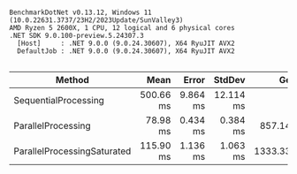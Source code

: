 ```

BenchmarkDotNet v0.13.12, Windows 11 (10.0.22631.3737/23H2/2023Update/SunValley3)
AMD Ryzen 5 2600X, 1 CPU, 12 logical and 6 physical cores
.NET SDK 9.0.100-preview.5.24307.3
  [Host]     : .NET 9.0.0 (9.0.24.30607), X64 RyuJIT AVX2
  DefaultJob : .NET 9.0.0 (9.0.24.30607), X64 RyuJIT AVX2


```
| Method                      | Mean      | Error    | StdDev    | Gen0      | Gen1     | Gen2     | Allocated |
|---------------------------- |----------:|---------:|----------:|----------:|---------:|---------:|----------:|
| SequentialProcessing        | 500.66 ms | 9.864 ms | 12.114 ms |         - |        - |        - |  91.55 MB |
| ParallelProcessing          |  78.98 ms | 0.434 ms |  0.384 ms |  857.1429 | 857.1429 | 857.1429 |  91.56 MB |
| ParallelProcessingSaturated | 115.90 ms | 1.136 ms |  1.063 ms | 1333.3333 | 333.3333 | 333.3333 |  95.96 MB |
